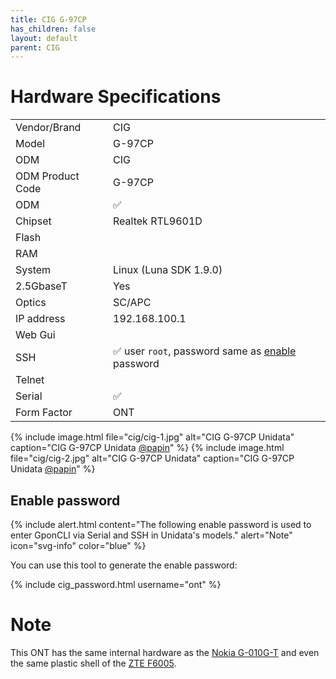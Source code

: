 ```yaml
---
title: CIG G-97CP
has_children: false
layout: default
parent: CIG
---
```


# Hardware Specifications

|                  |                                                                          |
| ---------------- | ------------------------------------------------------------------------ |
| Vendor/Brand     | CIG                                                                      |
| Model            | G-97CP                                                                   |
| ODM              | CIG                                                                      |
| ODM Product Code | G-97CP                                                                   |
| ODM              | ✅                                                                       |
| Chipset          | Realtek RTL9601D                                                         |
| Flash            |                                                                          |
| RAM              |                                                                          |
| System           | Linux (Luna SDK 1.9.0)                                                   |
| 2.5GbaseT        | Yes                                                                      |
| Optics           | SC/APC                                                                   |
| IP address       | 192.168.100.1                                                            |
| Web Gui          |                                                                          |
| SSH              | ✅ user ```root```, password same as [enable](#enable-password) password |
| Telnet           |                                                                          |
| Serial           | ✅                                                                       |
| Form Factor      | ONT                                                                      |

{% include image.html file="cig/cig-1.jpg" alt="CIG G-97CP Unidata" caption="CIG G-97CP Unidata <a href='https://forum.fibra.click/u/papin'>@papin</a>" %} 
{% include image.html file="cig/cig-2.jpg" alt="CIG G-97CP Unidata" caption="CIG G-97CP Unidata <a href='https://forum.fibra.click/u/papin'>@papin</a>" %}

## Enable password

{% include alert.html content="The following enable password is used to enter GponCLI via Serial and SSH in Unidata's models." alert="Note" icon="svg-info" color="blue" %}

You can use this tool to generate the enable password:

{% include cig_password.html username="ont" %}

# Note

This ONT has the same internal hardware as the [Nokia G-010G-T](/ont-nokia-g-010g-t) and even the same plastic shell of the [ZTE F6005](/ont-zte-f6005).


